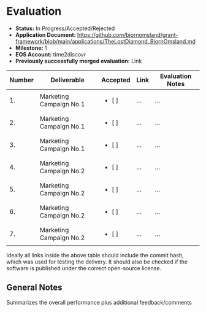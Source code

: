 # Evaluation


- **Status:** In Progress/Accepted/Rejected
- **Application Document:** https://github.com/bjornomsland/grant-framework/blob/main/applications/TheLostDiamond_BjornOmsland.md 
- **Milestone:** 1
- **EOS Account:** time2discovr
- **Previously successfully merged evaluation:** Link

| Number | Deliverable | Accepted | Link | Evaluation Notes |
| ------ | ----------- | -------- | ---- |----------------- |
| 1. | Marketing Campaign No.1 |<ul><li>[ ] </li></ul>|...| ...|
| 2.  | Marketing Campaign No.1 |<ul><li>[ ] </li></ul>|...| ...|
| 3. | Marketing Campaign No.1 |<ul><li>[ ] </li></ul>|...| ...|
| 4. | Marketing Campaign No.2 |<ul><li>[ ] </li></ul>|...| ...|
| 5. | Marketing Campaign No.2 |<ul><li>[ ] </li></ul>|...| ...|
| 6. | Marketing Campaign No.2 |<ul><li>[ ] </li></ul>|...| ...|
| 7. | Marketing Campaign No.2 |<ul><li>[ ] </li></ul>|...| ...|


Ideally all links inside the above table should include the commit hash,
which was used for testing the delivery. It should also be checked if the software is published under the correct open-source license.

## General Notes

Summarizes the overall performance plus additional feedback/comments
